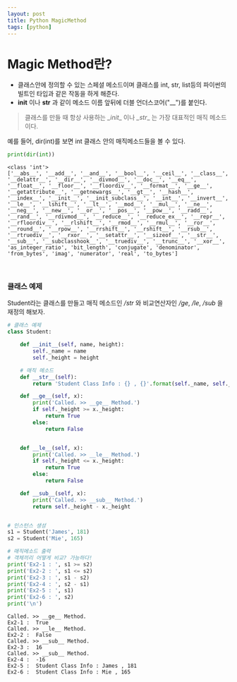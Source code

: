 ```yaml
---
layout: post
title: Python MagicMethod
tags: [python]
---
```


# Magic Method란?
* 클래스안에 정의할 수 있는 스페셜 메소드이며 클래스를 int, str, list등의 파이썬의 빌트인 타입과 같은 작동을 하게 해준다.
* __init__ 이나 __str__ 과 같이 메소드 이름 앞뒤에 더블 언더스코어("_\_")를 붙인다.

> 클래스를 만들 때 항상 사용하는 _\_init__ 이나 _\_str__ 는 가장 대표적인 매직 메소드이다.

예를 들어, dir(int)를 보면 int 클래스 안의 매직메소드들을 볼 수 있다.
~~~python
print(dir(int))
~~~

~~~
<class 'int'>
['__abs__', '__add__', '__and__', '__bool__', '__ceil__', '__class__', '__delattr__', '__dir__', '__divmod__', '__doc__', '__eq__', '__float__', '__floor__', '__floordiv__', '__format__', '__ge__', '__getattribute__', '__getnewargs__', '__gt__', '__hash__', '__index__', '__init__', '__init_subclass__', '__int__', '__invert__', '__le__', '__lshift__', '__lt__', '__mod__', '__mul__', '__ne__', '__neg__', '__new__', '__or__', '__pos__', '__pow__', '__radd__', '__rand__', '__rdivmod__', '__reduce__', '__reduce_ex__', '__repr__', '__rfloordiv__', '__rlshift__', '__rmod__', '__rmul__', '__ror__', '__round__', '__rpow__', '__rrshift__', '__rshift__', '__rsub__', '__rtruediv__', '__rxor__', '__setattr__', '__sizeof__', '__str__', '__sub__', '__subclasshook__', '__truediv__', '__trunc__', '__xor__', 'as_integer_ratio', 'bit_length', 'conjugate', 'denominator', 'from_bytes', 'imag', 'numerator', 'real', 'to_bytes']
~~~

&nbsp;
&nbsp;
&nbsp;

### 클래스 예제
Student라는 클래스를 만들고 매직 메소드인 _/_str__ 와 비교연산자인 _/_ge__, _/_le__, _/_sub__ 을 재정의 해보자.

~~~python
# 클래스 예제
class Student:

    def __init__(self, name, height):
        self._name = name
        self._height = height

    # 매직 메소드
    def __str__(self):
        return 'Student Class Info : {} , {}'.format(self._name, self._height)

    def __ge__(self, x):
        print('Called. >> __ge__ Method.')
        if self._height >= x._height:
            return True
        else:
            return False


    def __le__(self, x):
        print('Called. >> __le__ Method.')
        if self._height <= x._height:
            return True
        else:
            return False

    def __sub__(self, x):
        print('Called. >> __sub__ Method.')
        return self._height - x._height


# 인스턴스 생성
s1 = Student('James', 181)
s2 = Student('Mie', 165)

# 매직메소드 출력
# 객체끼리 어떻게 비교? 가능하다!
print('Ex2-1 : ', s1 >= s2)
print('Ex2-2 : ', s1 <= s2)
print('Ex2-3 : ', s1 - s2)
print('Ex2-4 : ', s2 - s1)
print('Ex2-5 : ', s1)
print('Ex2-6 : ', s2)
print('\n')
~~~

~~~
Called. >> __ge__ Method.
Ex2-1 :  True
Called. >> __le__ Method.
Ex2-2 :  False
Called. >> __sub__ Method.
Ex2-3 :  16
Called. >> __sub__ Method.
Ex2-4 :  -16
Ex2-5 :  Student Class Info : James , 181
Ex2-6 :  Student Class Info : Mie , 165
~~~
